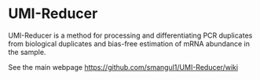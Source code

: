 # UMI-Reducer


UMI-Reducer is a method for processing and differentiating PCR duplicates from biological duplicates and bias-free estimation of mRNA abundance in the sample.

See the main webpage  https://github.com/smangul1/UMI-Reducer/wiki
